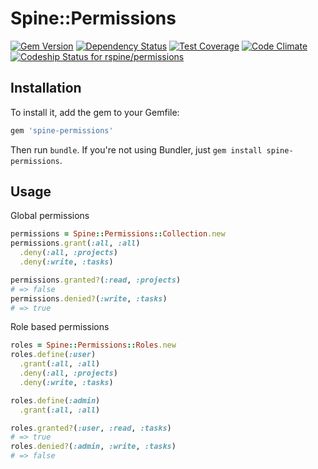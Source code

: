 # Spine::Permissions

[![Gem Version](https://badge.fury.io/rb/spine-permissions.svg)](http://badge.fury.io/rb/spine-permissions)
[![Dependency Status](https://gemnasium.com/rspine/permissions.svg)](https://gemnasium.com/rspine/permissions)
[![Test Coverage](https://codeclimate.com/github/rspine/permissions/badges/coverage.svg)](https://codeclimate.com/github/rspine/permissions/coverage)
[![Code Climate](https://codeclimate.com/github/rspine/permissions/badges/gpa.svg)](https://codeclimate.com/github/rspine/permissions)
[![Codeship Status for rspine/permissions](https://codeship.com/projects/e40254b0-ec27-0132-7a53-3e3b9703d095/status?branch=master)](https://codeship.com/projects/83659)

## Installation

To install it, add the gem to your Gemfile:

```ruby
gem 'spine-permissions'
```

Then run `bundle`. If you're not using Bundler, just `gem install spine-permissions`.

## Usage

Global permissions

```ruby
permissions = Spine::Permissions::Collection.new
permissions.grant(:all, :all)
  .deny(:all, :projects)
  .deny(:write, :tasks)

permissions.granted?(:read, :projects)
# => false
permissions.denied?(:write, :tasks)
# => true
```

Role based permissions

```ruby
roles = Spine::Permissions::Roles.new
roles.define(:user)
  .grant(:all, :all)
  .deny(:all, :projects)
  .deny(:write, :tasks)

roles.define(:admin)
  .grant(:all, :all)

roles.granted?(:user, :read, :tasks)
# => true
roles.denied?(:admin, :write, :tasks)
# => false
```
